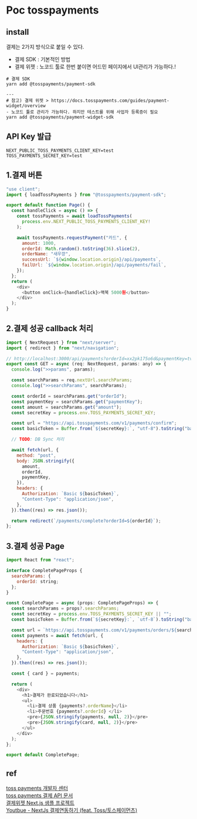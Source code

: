 # Poc tosspayments  


## install

결제는 2가지 방식으로 붙일 수 있다.  
- 결제 SDK : 기본적인 방법 
- 결제 위젯 : 노코드 툴로 한번 붙이면 어드민 페이지에서 UI관리가 가능하다.!  

```
# 결제 SDK  
yarn add @tosspayments/payment-sdk  

---
# 참고) 결제 위젯 > https://docs.tosspayments.com/guides/payment-widget/overview  
- 노코드 툴로 관리가 가능하다. 하지만 테스트를 위해 사업자 등록증이 필요
yarn add @tosspayments/payment-widget-sdk
```

## API Key 발급
```
NEXT_PUBLIC_TOSS_PAYMENTS_CLIENT_KEY=test
TOSS_PAYMENTS_SECRET_KEY=test
```

## 1.결제 버튼  

```js
"use client";
import { loadTossPayments } from "@tosspayments/payment-sdk";

export default function Page() {
  const handleClick = async () => {
    const tossPayments = await loadTossPayments(
      process.env.NEXT_PUBLIC_TOSS_PAYMENTS_CLIENT_KEY!
    );

    await tossPayments.requestPayment("카드", {
      amount: 1000,
      orderId: Math.random().toString(36).slice(2),
      orderName: "새우깡",
      successUrl: `${window.location.origin}/api/payments`,
      failUrl: `${window.location.origin}/api/payments/fail`,
    });
  };
  return (
    <div>
      <button onClick={handleClick}>맥북 5000원</button>
    </div>
  );
}
```

## 2.결제 성공 callback 처리

```js
import { NextRequest } from "next/server";
import { redirect } from "next/navigation";

// http://localhost:3000/api/payments?orderId=xx2pk175o6d&paymentKey=tviva20240519150451xH8N7&amount=5000
export const GET = async (req: NextRequest, params: any) => {
  console.log(">>params", params);

  const searchParams = req.nextUrl.searchParams;
  console.log(">>searchParams", searchParams);

  const orderId = searchParams.get("orderId");
  const paymentKey = searchParams.get("paymentKey");
  const amount = searchParams.get("amount");
  const secretKey = process.env.TOSS_PAYMENTS_SECRET_KEY;

  const url = "https://api.tosspayments.com/v1/payments/confirm";
  const basicToken = Buffer.from(`${secretKey}:`, "utf-8").toString("base64");

  // TODO: DB Sync 처리

  await fetch(url, {
    method: "post",
    body: JSON.stringify({
      amount,
      orderId,
      paymentKey,
    }),
    headers: {
      Authorization: `Basic ${basicToken}`,
      "Content-Type": "application/json",
    },
  }).then((res) => res.json());

  return redirect(`/payments/complete?orderId=${orderId}`);
};

```


## 3.결제 성공 Page

```js
import React from "react";

interface CompletePageProps {
  searchParams: {
    orderId: string;
  };
}

const CompletePage = async (props: CompletePageProps) => {
  const searchParams = props?.searchParams;
  const secretKey = process.env.TOSS_PAYMENTS_SECRET_KEY || "";
  const basicToken = Buffer.from(`${secretKey}:`, `utf-8`).toString("base64");

  const url = `https://api.tosspayments.com/v1/payments/orders/${searchParams.orderId}`;
  const payments = await fetch(url, {
    headers: {
      Authorization: `Basic ${basicToken}`,
      "Content-Type": "application/json",
    },
  }).then((res) => res.json());

  const { card } = payments;

  return (
    <div>
      <h1>결제가 완료되었습니다</h1>
      <ul>
        <li>결제 상품 {payments?.orderName}</li>
        <li>주문번호 {payments?.orderId} </li>
        <pre>{JSON.stringify(payments, null, 2)}</pre>
        <pre>{JSON.stringify(card, null, 2)}</pre>
      </ul>
    </div>
  );
};

export default CompletePage;


```

## ref  

[toss payments 개발자 센터](https://developers.tosspayments.com/)  
[toss payments 결제 API 문서](https://docs.tosspayments.com/reference)  
[결제위젯 Next.js 샘플 프로젝트](https://github.com/tosspayments/payment-widget-sample/blob/main/nextjs/README.md)  
[Youtbue - NextJs 결제연동하기 (feat. Toss/토스페이먼츠)](https://www.youtube.com/watch?v=lpfO2mebYQk)  
